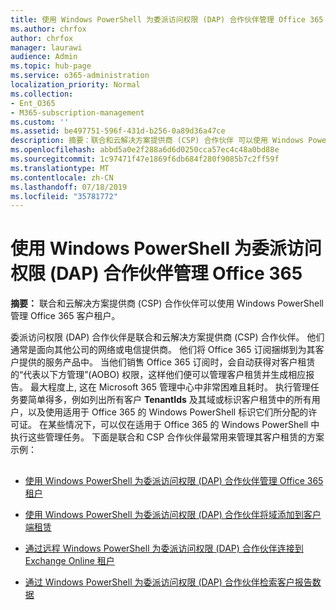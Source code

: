 ```yaml
---
title: 使用 Windows PowerShell 为委派访问权限 (DAP) 合作伙伴管理 Office 365
ms.author: chrfox
author: chrfox
manager: laurawi
audience: Admin
ms.topic: hub-page
ms.service: o365-administration
localization_priority: Normal
ms.collection:
- Ent_O365
- M365-subscription-management
ms.custom: ''
ms.assetid: be497751-596f-431d-b256-0a89d36a47ce
description: 摘要：联合和云解决方案提供商 (CSP) 合作伙伴 可以使用 Windows PowerShell 管理 Office 365 客户租户。
ms.openlocfilehash: abbd5a0e2f288a6d6d0250cca57ec4c48a0bd88e
ms.sourcegitcommit: 1c97471f47e1869f6db684f280f9085b7c2ff59f
ms.translationtype: MT
ms.contentlocale: zh-CN
ms.lasthandoff: 07/18/2019
ms.locfileid: "35781772"
---
```

# <a name="manage-office-365-with-windows-powershell-for-delegated-access-permissions-dap-partners"></a>使用 Windows PowerShell 为委派访问权限 (DAP) 合作伙伴管理 Office 365

 **摘要：** 联合和云解决方案提供商 (CSP) 合作伙伴可以使用 Windows PowerShell 管理 Office 365 客户租户。
  
委派访问权限 (DAP) 合作伙伴是联合和云解决方案提供商 (CSP) 合作伙伴。 他们通常是面向其他公司的网络或电信提供商。 他们将 Office 365 订阅捆绑到为其客户提供的服务产品中。 当他们销售 Office 365 订阅时，会自动获得对客户租赁的“代表以下方管理”(AOBO) 权限，这样他们便可以管理客户租赁并生成相应报告。 最大程度上, 这在 Microsoft 365 管理中心中非常困难且耗时。 执行管理任务要简单得多，例如列出所有客户 **TenantIds** 及其域或标识客户租赁中的所有用户，以及使用适用于 Office 365 的 Windows PowerShell 标识它们所分配的许可证。 在某些情况下，可以仅在适用于 Office 365 的 Windows PowerShell 中执行这些管理任务。 下面是联合和 CSP 合作伙伴最常用来管理其客户租赁的方案示例：
  
## 

- [使用 Windows PowerShell 为委派访问权限 (DAP) 合作伙伴管理 Office 365 租户](manage-office-365-tenants-with-windows-powershell-for-delegated-access-permissio.md)
    
- [使用 Windows PowerShell 为委派访问权限 (DAP) 合作伙伴将域添加到客户端租赁](add-a-domain-to-a-client-tenancy-with-windows-powershell-for-delegated-access-pe.md)
    
- [通过远程 Windows PowerShell 为委派访问权限 (DAP) 合作伙伴连接到 Exchange Online 租户](connect-to-exchange-online-tenants-with-remote-windows-powershell-for-delegated.md)
    
- [通过 Windows PowerShell 为委派访问权限 (DAP) 合作伙伴检索客户报告数据](retrieve-customer-tenant-reporting-data-with-windows-powershell-for-delegated-ac.md)
    

    

